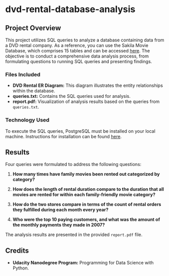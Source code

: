 # dvd-rental-database-analysis

## Project Overview

This project utilizes SQL queries to analyze a database containing data from a DVD rental company. As a reference, you can use the Sakila Movie Database, which comprises 15 tables and can be accessed [here](https://www.postgresqltutorial.com/postgresql-getting-started/postgresql-sample-database/). The objective is to conduct a comprehensive data analysis process, from formulating questions to running SQL queries and presenting findings.

### Files Included
- **DVD Rental ER Diagram:** This diagram illustrates the entity relationships within the database.
- **queries.txt:** Contains the SQL queries used for analysis.
- **report.pdf:** Visualization of analysis results based on the queries from `queries.txt`.

### Technology Used
To execute the SQL queries, PostgreSQL must be installed on your local machine. Instructions for installation can be found [here](https://www.postgresqltutorial.com/).

## Results
Four queries were formulated to address the following questions:

1. **How many times have family movies been rented out categorized by category?**
   
2. **How does the length of rental duration compare to the duration that all movies are rented for within each family-friendly movie category?**

3. **How do the two stores compare in terms of the count of rental orders they fulfilled during each month every year?**

4. **Who were the top 10 paying customers, and what was the amount of the monthly payments they made in 2007?**

The analysis results are presented in the provided `report.pdf` file.

## Credits
- **Udacity Nanodegree Program:** Programming for Data Science with Python.

